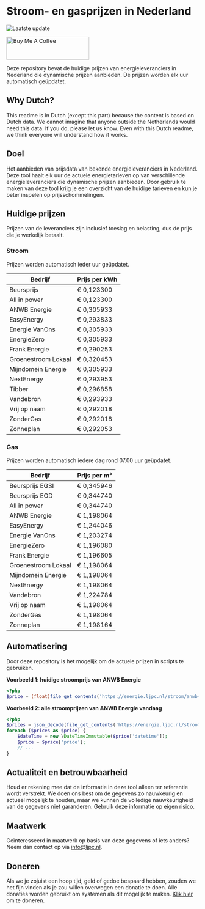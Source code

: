 # Stroom- en gasprijzen in Nederland

![Laatste update](https://img.shields.io/badge/laatste%20update-2025--06--10%2021%3A00%20CET-brightgreen)

<a href="https://www.buymeacoffee.com/Lars-" target="_blank"><img src="https://cdn.buymeacoffee.com/buttons/v2/default-orange.png" alt="Buy Me A Coffee" height="60" style="height: 60px !important;width: 217px !important;" ></a>

Deze repository bevat de huidige prijzen van energieleveranciers in Nederland die dynamische prijzen aanbieden. De prijzen worden elk uur automatisch geüpdatet.

## Why Dutch?

This readme is in Dutch (except this part) because the content is based on Dutch data. We cannot imagine that anyone outside the Netherlands would need this data. If you do, please let us know. Even with this Dutch readme, we think
everyone will understand how it works.

## Doel

Het aanbieden van prijsdata van bekende energieleveranciers in Nederland. Deze tool haalt elk uur de actuele energietarieven op van verschillende energieleveranciers die dynamische prijzen aanbieden. Door gebruik te maken van deze tool
krijg je een overzicht van de huidige tarieven en kun je beter inspelen op prijsschommelingen.

## Huidige prijzen

Prijzen van de leveranciers zijn inclusief toeslag en belasting, dus de prijs die je werkelijk betaalt.

### Stroom

Prijzen worden automatisch ieder uur geüpdatet.

 Bedrijf | Prijs per kWh 
---------|---------------
Beursprijs | € 0,123300
All in power | € 0,123300
ANWB Energie | € 0,305933
EasyEnergy | € 0,293833
Energie VanOns | € 0,305933
EnergieZero | € 0,305933
Frank Energie | € 0,290253
Groenestroom Lokaal | € 0,320453
Mijndomein Energie | € 0,305933
NextEnergy | € 0,293953
Tibber | € 0,296858
Vandebron | € 0,293933
Vrij op naam | € 0,292018
ZonderGas | € 0,292018
Zonneplan | € 0,292053


### Gas

Prijzen worden automatisch iedere dag rond 07.00 uur geüpdatet.

 Bedrijf | Prijs per m³ 
---------|--------------
Beursprijs EGSI | € 0,345946
Beursprijs EOD | € 0,344740
All in power | € 0,344740
ANWB Energie | € 1,198064
EasyEnergy | € 1,244046
Energie VanOns | € 1,203274
EnergieZero | € 1,196080
Frank Energie | € 1,196605
Groenestroom Lokaal | € 1,198064
Mijndomein Energie | € 1,198064
NextEnergy | € 1,198064
Vandebron | € 1,224784
Vrij op naam | € 1,198064
ZonderGas | € 1,198064
Zonneplan | € 1,198164


## Automatisering

Door deze repository is het mogelijk om de actuele prijzen in scripts te gebruiken.

**Voorbeeld 1: huidige stroomprijs van ANWB Energie**

```php
<?php
$price = (float)file_get_contents('https://energie.ljpc.nl/stroom/anwb-energie-nu.txt');

```

**Voorbeeld 2: alle stroomprijzen van ANWB Energie vandaag**

```php
<?php
$prices = json_decode(file_get_contents('https://energie.ljpc.nl/stroom/all-in-power-vandaag.json'),true);
foreach ($prices as $price) {
    $dateTime = new \DateTimeImmutable($price['datetime']);
    $price = $price['price'];
    // ...
}
```

## Actualiteit en betrouwbaarheid

Houd er rekening mee dat de informatie in deze tool alleen ter referentie wordt verstrekt. We doen ons best om de gegevens zo nauwkeurig en actueel mogelijk te houden, maar we kunnen de volledige nauwkeurigheid van de gegevens niet
garanderen. Gebruik deze informatie op eigen risico.

## Maatwerk

Geïnteresseerd in maatwerk op basis van deze gegevens of iets anders? Neem dan contact op
via [info@ljpc.nl](mailto:info@ljpc.nl?subject=Energie%20prijzen).

## Doneren

Als we je zojuist een hoop tijd, geld of gedoe bespaard hebben, zouden we het fijn vinden als je zou willen overwegen een
donatie te doen. Alle donaties worden gebruikt om systemen als dit mogelijk te
maken. [Klik hier](https://www.buymeacoffee.com/Lars-) om te doneren.
